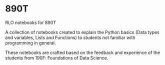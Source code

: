 # 890T
RLO notebooks for 890T

A collection of notebooks created to explain the Python basics (Data types and variables, Lists and Functions) to students not familiar with programming in general. 

These notebooks are crafted based on the feedback and experience of the students from 190F: Foundations of Data Science. 
